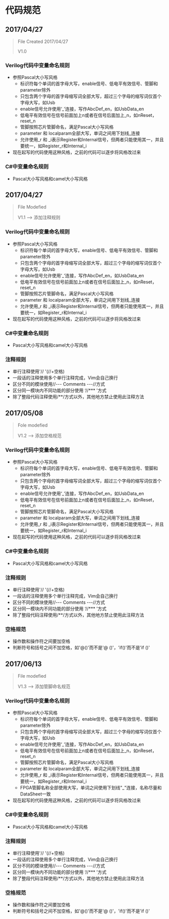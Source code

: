 # 代码规范

## 2017/04/27

> File Created 2017/04/27
>
>  V1.0

### Verilog代码中变量命名规则

+ 参照Pascal大小写风格
  + 标识符每个单词的首字母大写，enable信号、低电平有效信号、管脚和parameter除外
  + 只包含两个字母的首字母缩写词全部大写，超过三个字母的缩写词仅首个字母大写，如Usb
  + enable信号允许使用‘_’连接，写作AbcDef_en，如UsbData_en
  + 低电平有效信号在信号前面加上n或者在信号后面加上_n，如nReset，reset_n
  + 管脚按照芯片管脚命名，满足Pascal大小写风格
  + parameter 和 localparam全部大写，单词之间用下划线_连接
  + 允许使用_r 和 _i表示Register和Internal信号，但两者只能使用其一，并且要统一，如Register_r和Internal_i
+ 现在起写的代码使用这种风格，之前的代码可以逐步将风格改过来

### C#中变量命名规则

+ Pascal大小写风格和camel大小写风格



## 2017/04/27

> File Modefied
>
> V1.1 --> 添加注释规则

### Verilog代码中变量命名规则

+ 参照Pascal大小写风格
  + 标识符每个单词的首字母大写，enable信号、低电平有效信号、管脚和parameter除外
  + 只包含两个字母的首字母缩写词全部大写，超过三个字母的缩写词仅首个字母大写，如Usb
  + enable信号允许使用‘_’连接，写作AbcDef_en，如UsbData_en
  + 低电平有效信号在信号前面加上n或者在信号后面加上_n，如nReset，reset_n
  + 管脚按照芯片管脚命名，满足Pascal大小写风格
  + parameter 和 localparam全部大写，单词之间用下划线_连接
  + 允许使用_r 和 _i表示Register和Internal信号，但两者只能使用其一，并且要统一，如Register_r和Internal_i
+ 现在起写的代码使用这种风格，之前的代码可以逐步将风格改过来

### C#中变量命名规则

+ Pascal大小写风格和camel大小写风格

### 注释规则

+ 单行注释使用'// '(//+空格)
+ 一段话的注释使用多个单行注释完成，Vim会自己换行
+ 区分不同的模块使用//--- Comments ---//方式
+ 区分同一模块内不同功能的部分使用 ‘//*** ’方式
+ 除了整段代码注释使用/**/方式以外，其他地方禁止使用此注释方法 



## 2017/05/08

> Fole modefied
>
> V1.2 --> 添加空格规范

### Verilog代码中变量命名规则

+ 参照Pascal大小写风格
  + 标识符每个单词的首字母大写，enable信号、低电平有效信号、管脚和parameter除外
  + 只包含两个字母的首字母缩写词全部大写，超过三个字母的缩写词仅首个字母大写，如Usb
  + enable信号允许使用‘_’连接，写作AbcDef_en，如UsbData_en
  + 低电平有效信号在信号前面加上n或者在信号后面加上_n，如nReset，reset_n
  + 管脚按照芯片管脚命名，满足Pascal大小写风格
  + parameter 和 localparam全部大写，单词之间用下划线_连接
  + 允许使用_r 和 _i表示Register和Internal信号，但两者只能使用其一，并且要统一，如Register_r和Internal_i
+ 现在起写的代码使用这种风格，之前的代码可以逐步将风格改过来

### C#中变量命名规则

+ Pascal大小写风格和camel大小写风格

### 注释规则

+ 单行注释使用'// '(//+空格)
+ 一段话的注释使用多个单行注释完成，Vim会自己换行
+ 区分不同的模块使用//--- Comments ---//方式
+ 区分同一模块内不同功能的部分使用 ‘//*** ’方式
+ 除了整段代码注释使用/**/方式以外，其他地方禁止使用此注释方法 

### 空格规范

+ 操作数和操作符之间要加空格
+ 判断符号和括号之间不加空格，如'@()'而不是'@ ()'，'if()'而不是'if ()'



## 2017/06/13

> File modefied
>
> V1.3 --> 添加管脚命名规范

### Verilog代码中变量命名规则

+ 参照Pascal大小写风格
  + 标识符每个单词的首字母大写，enable信号、低电平有效信号、管脚和parameter除外
  + 只包含两个字母的首字母缩写词全部大写，超过三个字母的缩写词仅首个字母大写，如Usb
  + enable信号允许使用‘_’连接，写作AbcDef_en，如UsbData_en
  + 低电平有效信号在信号前面加上n或者在信号后面加上_n，如nReset，reset_n
  + 管脚按照芯片管脚命名，满足Pascal大小写风格
  + parameter 和 localparam全部大写，单词之间用下划线_连接
  + 允许使用_r 和 _i表示Register和Internal信号，但两者只能使用其一，并且要统一，如Register_r和Internal_i
  + FPGA管脚名称全部使用大写，单词之间使用下划线"_"连接，名称尽量和DataSheet一致
+ 现在起写的代码使用这种风格，之前的代码可以逐步将风格改过来

### C#中变量命名规则

+ Pascal大小写风格和camel大小写风格

### 注释规则

+ 单行注释使用'// '(//+空格)
+ 一段话的注释使用多个单行注释完成，Vim会自己换行
+ 区分不同的模块使用//--- Comments ---//方式
+ 区分同一模块内不同功能的部分使用 ‘//*** ’方式
+ 除了整段代码注释使用/**/方式以外，其他地方禁止使用此注释方法 

### 空格规范

+ 操作数和操作符之间要加空格
+ 判断符号和括号之间不加空格，如'@()'而不是'@ ()'，'if()'而不是'if ()'